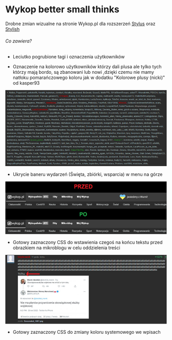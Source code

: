 # Wykop better small thinks

Drobne zmian wizualne na stronie Wykop.pl dla rozszerzeń [Stylus](https://chrome.google.com/webstore/detail/stylus/clngdbkpkpeebahjckkjfobafhncgmne) oraz [Stylish](https://chrome.google.com/webstore/detail/stylish-custom-themes-for/fjnbnpbmkenffdnngjfgmeleoegfcffe)

###### Co zawiera?

- Leciutko pogrubione tagi i oznaczenia użytkowników

- Oznaczenie na kolorowo użytkowników którzy dali plusa ale tylko tych którzy mają bordo, są zbanowani lub nowi
,dzięki czemu nie mamy natłoku pomarańczowego koloru jak w dodatku "Kolorowe plusy (nicki)" od kasper93


![alt text](https://github.com/esejek/wykop-better_small_things/blob/main/screenshot2.PNG "plusy")

- Ukrycie baneru wydarzeń (Święta, zbiórki, wsparcia) w menu na górze


![alt text](https://github.com/esejek/wykop-better_small_things/blob/main/screenshot.PNG "banery")

- Gotowy zaznaczony CSS do wstawienia czegoś na końcu tekstu przed obrazkiem na mikroblogu w celu oddzielenia treści

![alt text](https://github.com/esejek/wykop-better_small_things/blob/main/screenshot3.PNG "enter")

- Gotowy zaznaczony CSS do zmiany koloru systemowego we wpisach
